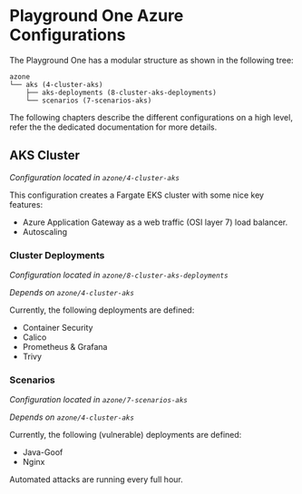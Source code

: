 # Playground One Azure Configurations

The Playground One has a modular structure as shown in the following tree:

```
azone
└── aks (4-cluster-aks)
    ├── aks-deployments (8-cluster-aks-deployments)
    └── scenarios (7-scenarios-aks)
```

The following chapters describe the different configurations on a high level, refer the the dedicated documentation for more details.

## AKS Cluster

*Configuration located in `azone/4-cluster-aks`*

This configuration creates a Fargate EKS cluster with some nice key features:

- Azure Application Gateway as a web traffic (OSI layer 7) load balancer.
- Autoscaling

### Cluster Deployments

*Configuration located in `azone/8-cluster-aks-deployments`*

*Depends on `azone/4-cluster-aks`*

Currently, the following deployments are defined:

- Container Security
- Calico
- Prometheus & Grafana
- Trivy

### Scenarios

*Configuration located in `azone/7-scenarios-aks`*

*Depends on `azone/4-cluster-aks`*

Currently, the following (vulnerable) deployments are defined:

- Java-Goof
- Nginx

Automated attacks are running every full hour.

